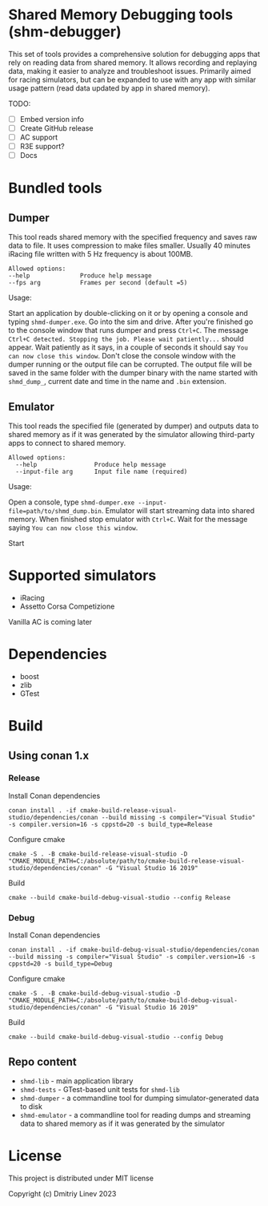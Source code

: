 # Shared Memory Debugging tools (shm-debugger)

This set of tools provides a comprehensive solution for debugging apps that rely on
reading data from shared memory. It allows recording and replaying data, making it easier
to analyze and troubleshoot issues. Primarily aimed for racing simulators,
but can be expanded to use with any app with similar usage pattern
(read data updated by app in shared memory).

TODO:

* [ ] Embed version info
* [ ] Create GitHub release
* [ ] AC support
* [ ] R3E support?
* [ ] Docs

# Bundled tools

## Dumper

This tool reads shared memory with the specified frequency and saves
raw data to file. It uses compression to make files smaller. Usually
40 minutes iRacing file written with 5 Hz frequency is about 100MB.

```
Allowed options:
--help              Produce help message
--fps arg           Frames per second (default =5)
```

Usage:

Start an application by double-clicking on it or by opening a console and
typing `shmd-dumper.exe`. Go into the sim and drive. After you're finished
go to the console window that runs dumper and press `Ctrl+C`. The message
`Ctrl+C detected. Stopping the job. Please wait patiently...` should appear.
Wait patiently as it says, in a couple of seconds it should say
`You can now close this window`. Don't close the console window with the
dumper running or the output file can be corrupted. The output file will
be saved in the same folder with the dumper binary with the name started
with `shmd_dump_`, current date and time in the name and `.bin` extension.

## Emulator

This tool reads the specified file (generated by dumper) and outputs
data to shared memory as if it was generated by the simulator allowing
third-party apps to connect to shared memory.

```
Allowed options:
  --help                Produce help message
  --input-file arg      Input file name (required)
```

Usage:

Open a console, type `shmd-dumper.exe --input-file=path/to/shmd_dump.bin`.
Emulator will start streaming data into shared memory. When finished stop
emulator with `Ctrl+C`. Wait for the message saying `You can now close
this window`.

Start

# Supported simulators

- iRacing
- Assetto Corsa Competizione

Vanilla AC is coming later

# Dependencies

- boost
- zlib
- GTest

# Build

## Using conan 1.x

### Release

Install Conan dependencies

```
conan install . -if cmake-build-release-visual-studio/dependencies/conan --build missing -s compiler="Visual Studio" -s compiler.version=16 -s cppstd=20 -s build_type=Release
```

Configure cmake

```
cmake -S . -B cmake-build-release-visual-studio -D "CMAKE_MODULE_PATH=C:/absolute/path/to/cmake-build-release-visual-studio/dependencies/conan" -G "Visual Studio 16 2019"
```

Build

```
cmake --build cmake-build-debug-visual-studio --config Release
```

### Debug

Install Conan dependencies

```
conan install . -if cmake-build-debug-visual-studio/dependencies/conan --build missing -s compiler="Visual Studio" -s compiler.version=16 -s cppstd=20 -s build_type=Debug
```

Configure cmake

```
cmake -S . -B cmake-build-debug-visual-studio -D "CMAKE_MODULE_PATH=C:/absolute/path/to/cmake-build-debug-visual-studio/dependencies/conan" -G "Visual Studio 16 2019"
```

Build

```
cmake --build cmake-build-debug-visual-studio --config Debug
```

## Repo content

- `shmd-lib` - main application library
- `shmd-tests` - GTest-based unit tests for `shmd-lib`
- `shmd-dumper` - a commandline tool for dumping simulator-generated data to disk
- `shmd-emulator` - a commandline tool for reading dumps and streaming data to shared memory as if it
  was generated by the simulator

# License

This project is distributed under MIT license

Copyright (c) Dmitriy Linev 2023